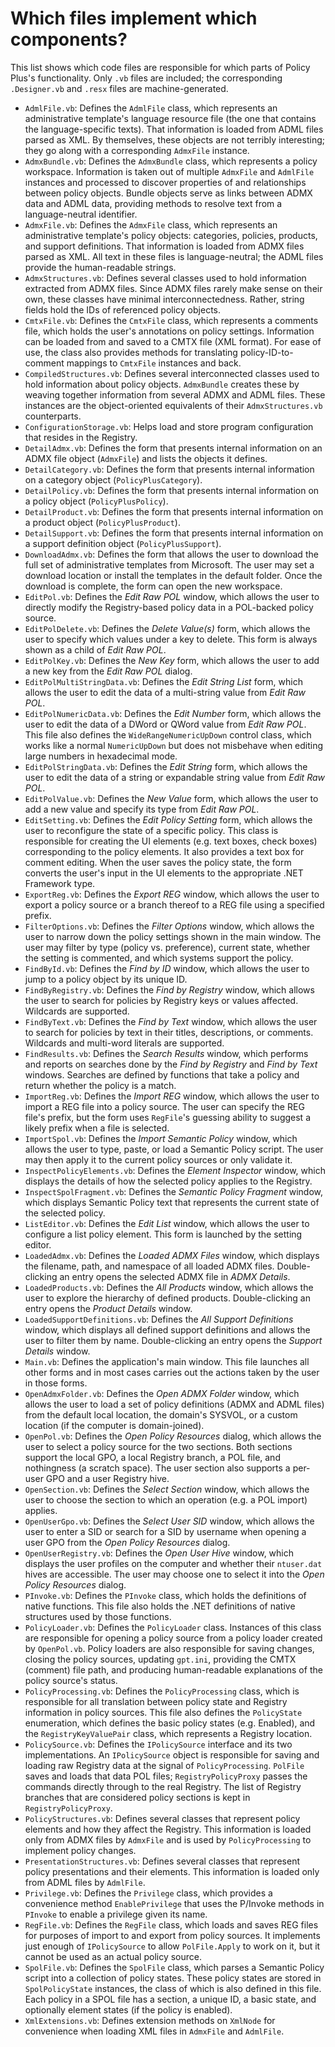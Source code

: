 # Which files implement which components?

This list shows which code files are responsible for which parts of Policy Plus's functionality. Only `.vb` files are included; the corresponding `.Designer.vb` and `.resx` files are machine-generated.

* `AdmlFile.vb`: Defines the `AdmlFile` class, which represents an administrative template's language resource file (the one that contains the language-specific texts). That information is loaded from ADML files parsed as XML. By themselves, these objects are not terribly interesting; they go along with a corresponding `AdmxFile` instance.
* `AdmxBundle.vb`: Defines the `AdmxBundle` class, which represents a policy workspace. Information is taken out of multiple `AdmxFile` and `AdmlFile` instances and processed to discover properties of and relationships between policy objects. Bundle objects serve as links between ADMX data and ADML data, providing methods to resolve text from a language-neutral identifier.
* `AdmxFile.vb`: Defines the `AdmxFile` class, which represents an administrative template's policy objects: categories, policies, products, and support definitions. That information is loaded from ADMX files parsed as XML. All text in these files is language-neutral; the ADML files provide the human-readable strings.
* `AdmxStructures.vb`: Defines several classes used to hold information extracted from ADMX files. Since ADMX files rarely make sense on their own, these classes have minimal interconnectedness. Rather, string fields hold the IDs of referenced policy objects.
* `CmtxFile.vb`: Defines the `CmtxFile` class, which represents a comments file, which holds the user's annotations on policy settings. Information can be loaded from and saved to a CMTX file (XML format). For ease of use, the class also provides methods for translating policy-ID-to-comment mappings to `CmtxFile` instances and back.
* `CompiledStructures.vb`: Defines several interconnected classes used to hold information about policy objects. `AdmxBundle` creates these by weaving together information from several ADMX and ADML files. These instances are the object-oriented equivalents of their `AdmxStructures.vb` counterparts.
* `ConfigurationStorage.vb`: Helps load and store program configuration that resides in the Registry.
* `DetailAdmx.vb`: Defines the form that presents internal information on an ADMX file object (`AdmxFile`) and lists the objects it defines.
* `DetailCategory.vb`: Defines the form that presents internal information on a category object (`PolicyPlusCategory`).
* `DetailPolicy.vb`: Defines the form that presents internal information on a policy object (`PolicyPlusPolicy`).
* `DetailProduct.vb`: Defines the form that presents internal information on a product object (`PolicyPlusProduct`).
* `DetailSupport.vb`: Defines the form that presents internal information on a support definition object (`PolicyPlusSupport`).
* `DownloadAdmx.vb`: Defines the form that allows the user to download the full set of administrative templates from Microsoft. The user may set a download location or install the templates in the default folder. Once the download is complete, the form can open the new workspace.
* `EditPol.vb`: Defines the *Edit Raw POL* window, which allows the user to directly modify the Registry-based policy data in a POL-backed policy source.
* `EditPolDelete.vb`: Defines the *Delete Value(s)* form, which allows the user to specify which values under a key to delete. This form is always shown as a child of *Edit Raw POL*.
* `EditPolKey.vb`: Defines the *New Key* form, which allows the user to add a new key from the *Edit Raw POL* dialog.
* `EditPolMultiStringData.vb`: Defines the *Edit String List* form, which allows the user to edit the data of a multi-string value from *Edit Raw POL*.
* `EditPolNumericData.vb`: Defines the *Edit Number* form, which allows the user to edit the data of a DWord or QWord value from *Edit Raw POL*. This file also defines the `WideRangeNumericUpDown` control class, which works like a normal `NumericUpDown` but does not misbehave when editing large numbers in hexadecimal mode.
* `EditPolStringData.vb`: Defines the *Edit String* form, which allows the user to edit the data of a string or expandable string value from *Edit Raw POL*.
* `EditPolValue.vb`: Defines the *New Value* form, which allows the user to add a new value and specify its type from *Edit Raw POL*.
* `EditSetting.vb`: Defines the *Edit Policy Setting* form, which allows the user to reconfigure the state of a specific policy. This class is responsible for creating the UI elements (e.g. text boxes, check boxes) corresponding to the policy elements. It also provides a text box for comment editing. When the user saves the policy state, the form converts the user's input in the UI elements to the appropriate .NET Framework type.
* `ExportReg.vb`: Defines the *Export REG* window, which allows the user to export a policy source or a branch thereof to a REG file using a specified prefix.
* `FilterOptions.vb`: Defines the *Filter Options* window, which allows the user to narrow down the policy settings shown in the main window. The user may filter by type (policy vs. preference), current state, whether the setting is commented, and which systems support the policy.
* `FindById.vb`: Defines the *Find by ID* window, which allows the user to jump to a policy object by its unique ID.
* `FindByRegistry.vb`: Defines the *Find by Registry* window, which allows the user to search for policies by Registry keys or values affected. Wildcards are supported.
* `FindByText.vb`: Defines the *Find by Text* window, which allows the user to search for policies by text in their titles, descriptions, or comments. Wildcards and multi-word literals are supported.
* `FindResults.vb`: Defines the *Search Results* window, which performs and reports on searches done by the *Find by Registry* and *Find by Text* windows. Searches are defined by functions that take a policy and return whether the policy is a match.
* `ImportReg.vb`: Defines the *Import REG* window, which allows the user to import a REG file into a policy source. The user can specify the REG file's prefix, but the form uses `RegFile`'s guessing ability to suggest a likely prefix when a file is selected.
* `ImportSpol.vb`: Defines the *Import Semantic Policy* window, which allows the user to type, paste, or load a Semantic Policy script. The user may then apply it to the current policy sources or only validate it.
* `InspectPolicyElements.vb`: Defines the *Element Inspector* window, which displays the details of how the selected policy applies to the Registry.
* `InspectSpolFragment.vb`: Defines the *Semantic Policy Fragment* window, which displays Semantic Policy text that represents the current state of the selected policy.
* `ListEditor.vb`: Defines the *Edit List* window, which allows the user to configure a list policy element. This form is launched by the setting editor.
* `LoadedAdmx.vb`: Defines the *Loaded ADMX Files* window, which displays the filename, path, and namespace of all loaded ADMX files. Double-clicking an entry opens the selected ADMX file in *ADMX Details*.
* `LoadedProducts.vb`: Defines the *All Products* window, which allows the user to explore the hierarchy of defined products. Double-clicking an entry opens the *Product Details* window.
* `LoadedSupportDefinitions.vb`: Defines the *All Support Definitions* window, which displays all defined support definitions and allows the user to filter them by name. Double-clicking an entry opens the *Support Details* window.
* `Main.vb`: Defines the application's main window. This file launches all other forms and in most cases carries out the actions taken by the user in those forms.
* `OpenAdmxFolder.vb`: Defines the *Open ADMX Folder* window, which allows the user to load a set of policy definitions (ADMX and ADML files) from the default local location, the domain's SYSVOL, or a custom location (if the computer is domain-joined).
* `OpenPol.vb`: Defines the *Open Policy Resources* dialog, which allows the user to select a policy source for the two sections. Both sections support the local GPO, a local Registry branch, a POL file, and nothingness (a scratch space). The user section also supports a per-user GPO and a user Registry hive.
* `OpenSection.vb`: Defines the *Select Section* window, which allows the user to choose the section to which an operation (e.g. a POL import) applies.
* `OpenUserGpo.vb`: Defines the *Select User SID* window, which allows the user to enter a SID or search for a SID by username when opening a user GPO from the *Open Policy Resources* dialog.
* `OpenUserRegistry.vb`: Defines the *Open User Hive* window, which displays the user profiles on the computer and whether their `ntuser.dat` hives are accessible. The user may choose one to select it into the *Open Policy Resources* dialog.
* `PInvoke.vb`: Defines the `PInvoke` class, which holds the definitions of native functions. This file also holds the .NET definitions of native structures used by those functions.
* `PolicyLoader.vb`: Defines the `PolicyLoader` class. Instances of this class are responsible for opening a policy source from a policy loader created by `OpenPol.vb`. Policy loaders are also responsible for saving changes, closing the policy sources, updating `gpt.ini`, providing the CMTX (comment) file path, and producing human-readable explanations of the policy source's status.
* `PolicyProcessing.vb`: Defines the `PolicyProcessing` class, which is responsible for all translation between policy state and Registry information in policy sources. This file also defines the `PolicyState` enumeration, which defines the basic policy states (e.g. Enabled), and the `RegistryKeyValuePair` class, which represents a Registry location.
* `PolicySource.vb`: Defines the `IPolicySource` interface and its two implementations. An `IPolicySource` object is responsible for saving and loading raw Registry data at the signal of `PolicyProcessing`. `PolFile` saves and loads that data POL files; `RegistryPolicyProxy` passes the commands directly through to the real Registry. The list of Registry branches that are considered policy sections is kept in `RegistryPolicyProxy`.
* `PolicyStructures.vb`: Defines several classes that represent policy elements and how they affect the Registry. This information is loaded only from ADMX files by `AdmxFile` and is used by `PolicyProcessing` to implement policy changes.
* `PresentationStructures.vb`: Defines several classes that represent policy presentations and their elements. This information is loaded only from ADML files by `AdmlFile`.
* `Privilege.vb`: Defines the `Privilege` class, which provides a convenience method `EnablePrivilege` that uses the P/Invoke methods in `PInvoke` to enable a privilege given its name.
* `RegFile.vb`: Defines the `RegFile` class, which loads and saves REG files for purposes of import to and export from policy sources. It implements just enough of `IPolicySource` to allow `PolFile.Apply` to work on it, but it cannot be used as an actual policy source.
* `SpolFile.vb`: Defines the `SpolFile` class, which parses a Semantic Policy script into a collection of policy states. These policy states are stored in `SpolPolicyState` instances, the class of which is also defined in this file. Each policy in a SPOL file has a section, a unique ID, a basic state, and optionally element states (if the policy is enabled).
* `XmlExtensions.vb`: Defines extension methods on `XmlNode` for convenience when loading XML files in `AdmxFile` and `AdmlFile`.